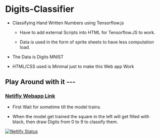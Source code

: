 # Digits-Classifier

- Classifying Hand Written Numbers using Tensorflow.js

  - Have to add external Scripts into HTML for Tensorflow.JS to work.

  - Data is used in the form of sprite sheets to have less computation load.

- The Data is Digits MNIST

- HTML/CSS used is Minimal just to make this Web app Work

## Play Around with it ---

### [Netifly Webapp Link](https://handdigits.netlify.app/)

- First Wait for sometime till the model trains.

- When the model get trained the square in the left will get filled with black, then draw Digits from 0 to 9 to classify them.

[![Netlify Status](https://api.netlify.com/api/v1/badges/2b6e62d5-e467-4824-9e55-37d6b84170d9/deploy-status)](https://app.netlify.com/sites/handdigits/deploys)
